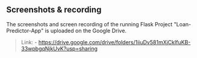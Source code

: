 ## Screenshots & recording

The screenshots and screen recording of the running Flask Project "Loan-Predictor-App" is uploaded on the Google Drive.
> Link: - https://drive.google.com/drive/folders/1iiuDv581mXjCkIfuKB-33wpbgqNjkUvK?usp=sharing
